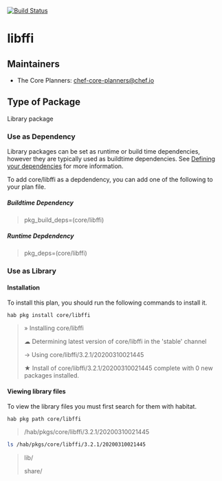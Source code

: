 [![Build Status](https://dev.azure.com/chefcorp-partnerengineering/Chef%20Base%20Plans/_apis/build/status/chef-base-plans.libffi?branchName=master)](https://dev.azure.com/chefcorp-partnerengineering/Chef%20Base%20Plans/_build/latest?definitionId=161&branchName=master)

# libffi

## Maintainers

* The Core Planners: <chef-core-planners@chef.io>

## Type of Package

Library package

### Use as Dependency

Library packages can be set as runtime or build time dependencies, however they are typically used as buildtime dependencies. See [Defining your dependencies](https://www.habitat.sh/docs/developing-packages/developing-packages/#sts=Define%20Your%20Dependencies) for more information.

To add core/libffi as a depdendency, you can add one of the following to your plan file.

##### Buildtime Dependency

> pkg_build_deps=(core/libffi)

##### Runtime Depdendency

> pkg_deps=(core/libffi)

### Use as Library

#### Installation

To install this plan, you should run the following commands to install it.

`hab pkg install core/libffi`

> » Installing core/libffi
>
> ☁ Determining latest version of core/libffi in the 'stable' channel
>
> → Using core/libffi/3.2.1/20200310021445
>
> ★ Install of core/libffi/3.2.1/20200310021445 complete with 0 new packages installed.

#### Viewing library files

To view the library files you must first search for them with habitat.

`hab pkg path core/libffi`

> /hab/pkgs/core/libffi/3.2.1/20200310021445

```bash
ls /hab/pkgs/core/libffi/3.2.1/20200310021445
```
> lib/
>
> share/
